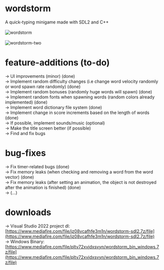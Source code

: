 # wordstorm
A quick-typing minigame made with SDL2 and C++
<br> <br>
![wordstorm](https://i.ibb.co.com/pyVvRzp/Gto-E0d-OJb-QNk.png)
<br> <br>
![wordstorm-two](https://i.ibb.co.com/8jggk3z/be4211e9-2d14-4528-ae1e-5de90764edd4.jpg)

# feature-additions (to-do)
-> UI improvements (minor) (done) <br>
-> Implement random difficulty changes (i.e change word velocity randomly or word spawn rate randomly) (done) <br>
-> Implement random bonuses (randomly huge words will spawn) (done) <br>
-> Implement random fonts when spawning words (random colors already implemented) (done) <br>
-> Implement word dictionary file system (done) <br>
-> Implement change in score increments based on the length of words (done) <br>
-> If possible, implement sounds/music (optional) <br>
-> Make the title screen better (if possible) <br>
-> Find and fix bugs

# bug-fixes
-> Fix timer-related bugs (done) <br>
-> Fix memory leaks (when checking and removing a word from the word vector) (done) <br>
-> Fix memory leaks (after setting an animation, the object is not destroyed after the animation is finished) (done) <br>
-> (...)

# downloads 
-> Visual Studio 2022 project dl: [https://www.mediafire.com/file/jz08vcafhfe3m1n/wordstorm-sdl2.7z/file](https://www.mediafire.com/file/jz08vcafhfe3m1n/wordstorm-sdl2.7z/file) <br>
-> Windows Binary: [https://www.mediafire.com/file/pltv72xvjdxsvyn/wordstorm_bin_windows.7z/file](https://www.mediafire.com/file/pltv72xvjdxsvyn/wordstorm_bin_windows.7z/file)
